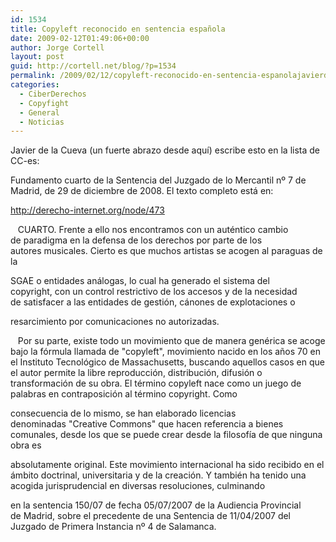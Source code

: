 ```yaml
---
id: 1534
title: Copyleft reconocido en sentencia española
date: 2009-02-12T01:49:06+00:00
author: Jorge Cortell
layout: post
guid: http://cortell.net/blog/?p=1534
permalink: /2009/02/12/copyleft-reconocido-en-sentencia-espanolajavierde/
categories:
  - CiberDerechos
  - Copyfight
  - General
  - Noticias
---
```

Javier de la Cueva (un fuerte abrazo desde aquí) escribe esto en la lista de CC-es:

Fundamento cuarto de la Sentencia del Juzgado de lo Mercantil nº 7 de Madrid, de 29 de diciembre de 2008. El texto completo está en:

<http://derecho-internet.org/node/473>

   CUARTO. Frente a ello nos encontramos con un auténtico cambio de paradigma en la defensa de los derechos por parte de los autores musicales. Cierto es que muchos artistas se acogen al paraguas de la
  
SGAE o entidades análogas, lo cual ha generado el sistema del copyright, con un control restrictivo de los accesos y de la necesidad de satisfacer a las entidades de gestión, cánones de explotaciones o
  
resarcimiento por comunicaciones no autorizadas.

   Por su parte, existe todo un movimiento que de manera genérica se acoge bajo la fórmula llamada de "copyleft", movimiento nacido en los años 70 en el Instituto Tecnológico de Massachusetts, buscando aquellos casos en que el autor permite la libre reproducción, distribución, difusión o transformación de su obra. El término copyleft nace como un juego de palabras en contraposición al término copyright. Como
  
consecuencia de lo mismo, se han elaborado licencias denominadas "Creative Commons" que hacen referencia a bienes comunales, desde los que se puede crear desde la filosofía de que ninguna obra es
  
absolutamente original. Este movimiento internacional ha sido recibido en el ámbito doctrinal, universitaria y de la creación. Y también ha tenido una acogida jurisprudencial en diversas resoluciones, culminando
  
en la sentencia 150/07 de fecha 05/07/2007 de la Audiencia Provincial de Madrid, sobre el precedente de una Sentencia de 11/04/2007 del Juzgado de Primera Instancia nº 4 de Salamanca.